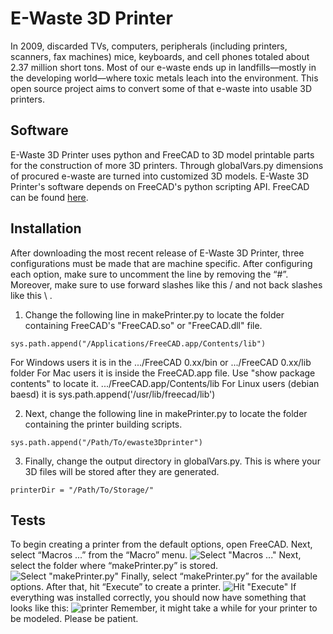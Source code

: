 # E-Waste 3D Printer
In 2009, discarded TVs, computers, peripherals (including printers, scanners, fax machines) mice, keyboards, and cell phones totaled about 2.37 million short tons. Most of our e-waste ends up in landfills—mostly in the developing world—where toxic metals leach into the environment. This open source project aims to convert some of that e-waste into usable 3D printers. 
## Software
E-Waste 3D Printer uses python and FreeCAD to 3D model printable parts for the construction of more 3D printers. Through globalVars.py dimensions of procured e-waste are turned into customized 3D models. E-Waste 3D Printer's software depends on FreeCAD's python scripting API. FreeCAD can be found [here](http://www.freecadweb.org/wiki/index.php?title=Download "Download FreeCAD").
## Installation
After downloading the most recent release of E-Waste 3D Printer, three configurations must be made that are machine specific. After configuring each option, make sure to uncomment the line by removing the “#”. Moreover, make sure to use forward slashes like this / and not back slashes like this \ . 

1. Change the following line in makePrinter.py to locate the folder containing FreeCAD's "FreeCAD.so" or "FreeCAD.dll" file. 
```
sys.path.append("/Applications/FreeCAD.app/Contents/lib")
```
For Windows users it is in the .../FreeCAD 0.xx/bin or .../FreeCAD 0.xx/lib folder
For Mac users it is inside the FreeCAD.app file. Use "show package contents" to locate it. .../FreeCAD.app/Contents/lib
For Linux users (debian baesd) it is sys.path.append('/usr/lib/freecad/lib')


2. Next, change the following line in makePrinter.py to locate the folder containing the printer building scripts.
```
sys.path.append("/Path/To/ewaste3Dprinter")
```
3. Finally, change the output directory in globalVars.py. This is where your 3D files will be stored after they are generated.
```
printerDir = "/Path/To/Storage/"
```

## Tests
To begin creating a printer from the default options, open FreeCAD. Next, select “Macros ...” from the “Macro” menu. 
![Select "Macros ..."](https://github.com/masterperson40/ewaste3Dprinter/raw/master/docs/picture1.png)
Next, select the folder where “makePrinter.py” is stored. 
![Select "makePrinter.py"](https://github.com/masterperson40/ewaste3Dprinter/raw/master/docs/picture2.png)
Finally, select “makePrinter.py” for the available options. After that, hit “Execute” to create a printer.
![Hit "Execute"](https://github.com/masterperson40/ewaste3Dprinter/raw/master/docs/picture3.png)
If everything was installed correctly, you should now have something that looks like this:
![printer](https://github.com/masterperson40/ewaste3Dprinter/raw/master/docs/picture4.png)
Remember, it might take a while for your printer to be modeled. Please be patient. 
